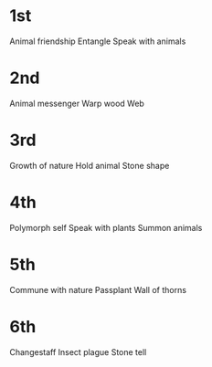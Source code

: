 # 1st
Animal friendship
Entangle
Speak with animals

# 2nd
Animal messenger
Warp wood
Web

# 3rd
Growth of nature
Hold animal
Stone shape

# 4th
Polymorph self
Speak with plants
Summon animals

# 5th
Commune with nature
Passplant
Wall of thorns

# 6th
Changestaff
Insect plague
Stone tell